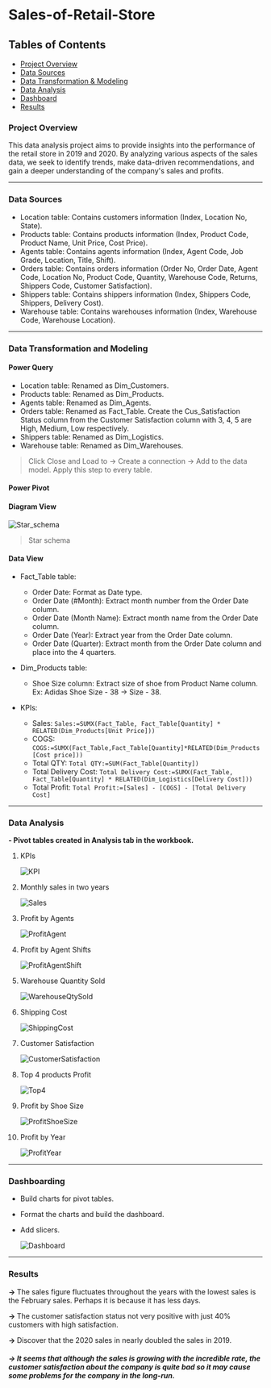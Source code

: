 # Sales-of-Retail-Store

## Tables of Contents
- [Project Overview](https://github.com/Phatolic/Sales-of-Retail-Store#project-overview)
- [Data Sources](https://github.com/Phatolic/Sales-of-Retail-Store#data-sources)
- [Data Transformation & Modeling](https://github.com/Phatolic/Sales-of-Retail-Store#data-transformation-and-modeling)
- [Data Analysis](https://github.com/Phatolic/Sales-of-Retail-Store#data-analysis)
- [Dashboard](https://github.com/Phatolic/Sales-of-Retail-Store#dashboarding)
- [Results](https://github.com/Phatolic/Sales-of-Retail-Store#results)

### Project Overview

This data analysis project aims to provide insights into the performance of the retail store in 2019 and 2020. By analyzing various aspects of the sales data, we seek to identify trends, make data-driven recommendations, and gain a deeper understanding of the company's sales and profits.  

---
### Data Sources

- Location table: Contains customers information (Index, Location No, State).
- Products table: Contains products information (Index, Product Code, Product Name, Unit Price, Cost Price).
- Agents table: Contains agents information (Index, Agent Code, Job Grade, Location, Title, Shift).
- Orders table: Contains orders information (Order No, Order Date, Agent Code, Location No, Product Code, Quantity, Warehouse Code, Returns, Shippers Code, Customer Satisfaction).
- Shippers table: Contains shippers information (Index, Shippers Code, Shippers, Delivery Cost).
- Warehouse table: Contains warehouses information (Index, Warehouse Code, Warehouse Location).

---
### Data Transformation and Modeling

#### Power Query

- Location table: Renamed as Dim_Customers.
- Products table: Renamed as Dim_Products.
- Agents table: Renamed as Dim_Agents.
- Orders table: Renamed as Fact_Table. Create the Cus_Satisfaction Status column from the Customer Satisfaction column with 3, 4, 5 are High, Medium, Low respectively.
- Shippers table: Renamed as Dim_Logistics.
- Warehouse table: Renamed as Dim_Warehouses.

> Click Close and Load to -> Create a connection -> Add to the data model. Apply this step to every table.
  
#### Power Pivot
#### Diagram View

  ![Star_schema](https://github.com/Phatolic/Sales-of-Retail-Store/assets/144981161/077b8f61-466a-47f9-8df4-1ce6ef0a4299)

> Star schema
#### Data View
- Fact_Table table:
  + Order Date: Format as Date type.
  + Order Date (#Month): Extract month number from the Order Date column.
  + Order Date (Month Name): Extract month name from the Order Date column.
  + Order Date (Year): Extract year from the Order Date column.
  + Order Date (Quarter): Extract month from the Order Date column and place into the 4 quarters.
    
- Dim_Products table:
  + Shoe Size column: Extract size of shoe from Product Name column. Ex: Adidas Shoe Size - 38 -> Size - 38.
    
- KPIs:
  + Sales: ```Sales:=SUMX(Fact_Table, Fact_Table[Quantity] * RELATED(Dim_Products[Unit Price]))```
  + COGS: ```COGS:=SUMX(Fact_Table,Fact_Table[Quantity]*RELATED(Dim_Products[Cost price]))```
  + Total QTY: ```Total QTY:=SUM(Fact_Table[Quantity])```
  + Total Delivery Cost: ```Total Delivery Cost:=SUMX(Fact_Table, Fact_Table[Quantity] * RELATED(Dim_Logistics[Delivery Cost]))```
  + Total Profit: ```Total Profit:=[Sales] - [COGS] - [Total Delivery Cost]```

---
### Data Analysis   
<b>- Pivot tables created in Analysis tab in the workbook.  </b>  

1. KPIs

    ![KPI](https://github.com/Phatolic/Sales-of-Retail-Store/assets/144981161/7f1a9d22-6353-416a-b2a4-fcfe5415d6f4)

2. Monthly sales in two years

    ![Sales](https://github.com/Phatolic/Sales-of-Retail-Store/assets/144981161/d6e48672-5951-4f19-8a7f-47092a093b58)

3. Profit by Agents

    ![ProfitAgent](https://github.com/Phatolic/Sales-of-Retail-Store/assets/144981161/24d1e068-1b24-4ceb-8846-5c5d56b961ce)

4. Profit by Agent Shifts

    ![ProfitAgentShift](https://github.com/Phatolic/Sales-of-Retail-Store/assets/144981161/29584857-3dab-4de8-a87b-ebde1d5a9616)

5. Warehouse Quantity Sold

    ![WarehouseQtySold](https://github.com/Phatolic/Sales-of-Retail-Store/assets/144981161/74a2d666-2d2d-4c58-9771-fa1de2839fd6)

6. Shipping Cost

    ![ShippingCost](https://github.com/Phatolic/Sales-of-Retail-Store/assets/144981161/817662e7-40e1-4f07-9bd8-865d70f724d4)

7. Customer Satisfaction
   
    ![CustomerSatisfaction](https://github.com/Phatolic/Sales-of-Retail-Store/assets/144981161/c5d26c87-5e82-4ec2-ac05-b2702d2338a4)

8. Top 4 products Profit
    
    ![Top4](https://github.com/Phatolic/Sales-of-Retail-Store/assets/144981161/90b9cb94-6d57-4a58-bd03-c5228bf291e1)

9. Profit by Shoe Size

    ![ProfitShoeSize](https://github.com/Phatolic/Sales-of-Retail-Store/assets/144981161/61ef2b73-5b79-4b84-9ce9-d460489ec163)

10. Profit by Year
    
    ![ProfitYear](https://github.com/Phatolic/Sales-of-Retail-Store/assets/144981161/fd39c7f9-8420-4da0-96a9-cbd449e2335a)

---
### Dashboarding

- Build charts for pivot tables.
- Format the charts and build the dashboard.  
- Add slicers.
  
    ![Dashboard](https://github.com/Phatolic/Sales-of-Retail-Store/assets/144981161/d4db3886-b0e3-44f3-80d1-1a922806255f)

---
### Results

<b>-> </b>The sales figure fluctuates throughout the years with the lowest sales is the February sales. Perhaps it is because it has less days.  

<b>-> </b>The customer satisfaction status not very positive with just 40% customers with high satisfaction.

<b>-> </b>Discover that the 2020 sales in nearly doubled the sales in 2019.

##### -> It seems that although the sales is growing with the incredible rate, the customer satisfaction about the company is quite bad so it may cause some problems for the company in the long-run.


